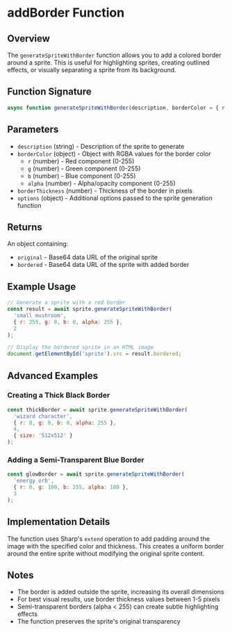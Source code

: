 # addBorder Function

## Overview

The `generateSpriteWithBorder` function allows you to add a colored border around a sprite. This is useful for highlighting sprites, creating outlined effects, or visually separating a sprite from its background.

## Function Signature

```javascript
async function generateSpriteWithBorder(description, borderColor = { r: 0, g: 0, b: 0, alpha: 255 }, borderThickness = 1, options = {})
```

## Parameters

- `description` (string) - Description of the sprite to generate
- `borderColor` (object) - Object with RGBA values for the border color
  - `r` (number) - Red component (0-255)
  - `g` (number) - Green component (0-255)
  - `b` (number) - Blue component (0-255)
  - `alpha` (number) - Alpha/opacity component (0-255)
- `borderThickness` (number) - Thickness of the border in pixels
- `options` (object) - Additional options passed to the sprite generation function

## Returns

An object containing:
- `original` - Base64 data URL of the original sprite
- `bordered` - Base64 data URL of the sprite with added border

## Example Usage

```javascript
// Generate a sprite with a red border
const result = await sprite.generateSpriteWithBorder(
  'small mushroom',
  { r: 255, g: 0, b: 0, alpha: 255 },
  2
);

// Display the bordered sprite in an HTML image
document.getElementById('sprite').src = result.bordered;
```

## Advanced Examples

### Creating a Thick Black Border

```javascript
const thickBorder = await sprite.generateSpriteWithBorder(
  'wizard character',
  { r: 0, g: 0, b: 0, alpha: 255 },
  4,
  { size: '512x512' }
);
```

### Adding a Semi-Transparent Blue Border

```javascript
const glowBorder = await sprite.generateSpriteWithBorder(
  'energy orb',
  { r: 0, g: 100, b: 255, alpha: 180 },
  3
);
```

## Implementation Details

The function uses Sharp's `extend` operation to add padding around the image with the specified color and thickness. This creates a uniform border around the entire sprite without modifying the original sprite content.

## Notes

- The border is added outside the sprite, increasing its overall dimensions
- For best visual results, use border thickness values between 1-5 pixels
- Semi-transparent borders (alpha < 255) can create subtle highlighting effects
- The function preserves the sprite's original transparency
